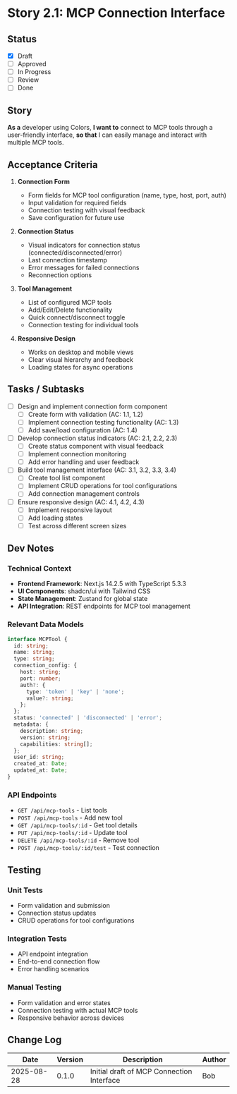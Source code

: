 # Story 2.1: MCP Connection Interface

## Status

- [x] Draft
- [ ] Approved
- [ ] In Progress
- [ ] Review
- [ ] Done

## Story

**As a** developer using Colors,
**I want to** connect to MCP tools through a user-friendly interface,
**so that** I can easily manage and interact with multiple MCP tools.

## Acceptance Criteria

1. **Connection Form**
   - Form fields for MCP tool configuration (name, type, host, port, auth)
   - Input validation for required fields
   - Connection testing with visual feedback
   - Save configuration for future use

2. **Connection Status**
   - Visual indicators for connection status (connected/disconnected/error)
   - Last connection timestamp
   - Error messages for failed connections
   - Reconnection options

3. **Tool Management**
   - List of configured MCP tools
   - Add/Edit/Delete functionality
   - Quick connect/disconnect toggle
   - Connection testing for individual tools

4. **Responsive Design**
   - Works on desktop and mobile views
   - Clear visual hierarchy and feedback
   - Loading states for async operations

## Tasks / Subtasks

- [ ] Design and implement connection form component
  - [ ] Create form with validation (AC: 1.1, 1.2)
  - [ ] Implement connection testing functionality (AC: 1.3)
  - [ ] Add save/load configuration (AC: 1.4)

- [ ] Develop connection status indicators (AC: 2.1, 2.2, 2.3)
  - [ ] Create status component with visual feedback
  - [ ] Implement connection monitoring
  - [ ] Add error handling and user feedback

- [ ] Build tool management interface (AC: 3.1, 3.2, 3.3, 3.4)
  - [ ] Create tool list component
  - [ ] Implement CRUD operations for tool configurations
  - [ ] Add connection management controls

- [ ] Ensure responsive design (AC: 4.1, 4.2, 4.3)
  - [ ] Implement responsive layout
  - [ ] Add loading states
  - [ ] Test across different screen sizes

## Dev Notes

### Technical Context

- **Frontend Framework**: Next.js 14.2.5 with TypeScript 5.3.3
- **UI Components**: shadcn/ui with Tailwind CSS
- **State Management**: Zustand for global state
- **API Integration**: REST endpoints for MCP tool management

### Relevant Data Models

```typescript
interface MCPTool {
  id: string;
  name: string;
  type: string;
  connection_config: {
    host: string;
    port: number;
    auth?: {
      type: 'token' | 'key' | 'none';
      value?: string;
    };
  };
  status: 'connected' | 'disconnected' | 'error';
  metadata: {
    description: string;
    version: string;
    capabilities: string[];
  };
  user_id: string;
  created_at: Date;
  updated_at: Date;
}
```

### API Endpoints

- `GET /api/mcp-tools` - List tools
- `POST /api/mcp-tools` - Add new tool
- `GET /api/mcp-tools/:id` - Get tool details
- `PUT /api/mcp-tools/:id` - Update tool
- `DELETE /api/mcp-tools/:id` - Remove tool
- `POST /api/mcp-tools/:id/test` - Test connection

## Testing

### Unit Tests

- Form validation and submission
- Connection status updates
- CRUD operations for tool configurations

### Integration Tests

- API endpoint integration
- End-to-end connection flow
- Error handling scenarios

### Manual Testing

- Form validation and error states
- Connection testing with actual MCP tools
- Responsive behavior across devices

## Change Log

| Date       | Version | Description                          | Author |
|------------|---------|--------------------------------------|--------|
| 2025-08-28 | 0.1.0   | Initial draft of MCP Connection Interface | Bob    |
